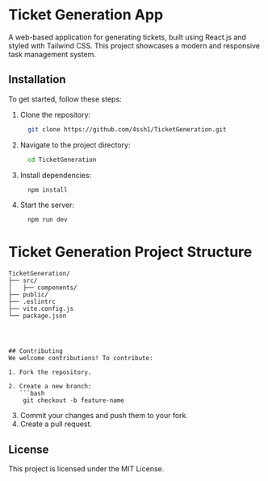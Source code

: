 # Ticket Generation App

A web-based application for generating tickets,  built using React.js and styled with Tailwind CSS. This project showcases a modern and responsive task management system.


## Installation

To get started, follow these steps:

1. Clone the repository:
   ```bash
     git clone https://github.com/4ssh1/TicketGeneration.git
   ```
   
2. Navigate to the project directory:
   ```bash
     cd TicketGeneration
   ```

4. Install dependencies:
   ```bash
     npm install
   ```

6. Start the server:
   ```bash
     npm run dev
   ```


# Ticket Generation Project Structure

```text
TicketGeneration/
├── src/
│   ├── components/      
├── public/             
├── .eslintrc            
├── vite.config.js       
└── package.json        




## Contributing
We welcome contributions! To contribute:

1. Fork the repository.
   
2. Create a new branch:
   ```bash
    git checkout -b feature-name
   ```

3. Commit your changes and push them to your fork.
4. Create a pull request.

## License
This project is licensed under the MIT License.


